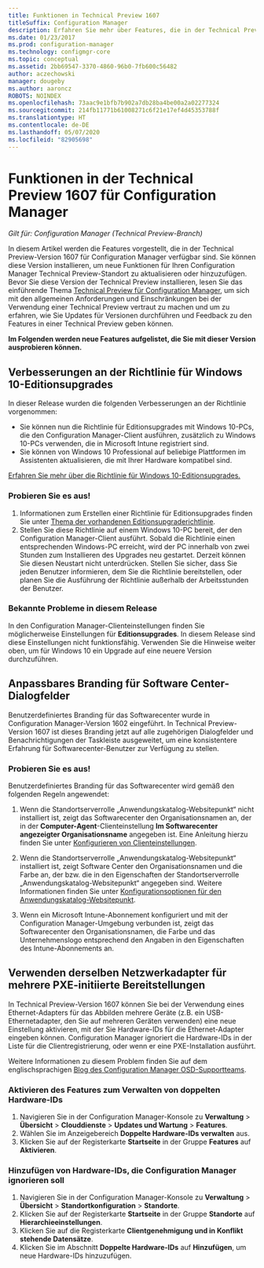 ```yaml
---
title: Funktionen in Technical Preview 1607
titleSuffix: Configuration Manager
description: Erfahren Sie mehr über Features, die in der Technical Preview-Version 1607 für Configuration Manager zur Verfügung stehen.
ms.date: 01/23/2017
ms.prod: configuration-manager
ms.technology: configmgr-core
ms.topic: conceptual
ms.assetid: 2bb69547-3370-4860-96b0-7fb600c56482
author: aczechowski
manager: dougeby
ms.author: aaroncz
ROBOTS: NOINDEX
ms.openlocfilehash: 73aac9e1bfb7b902a7db28ba4be00a2a02277324
ms.sourcegitcommit: 214fb11771b61008271c6f21e17ef4d45353788f
ms.translationtype: HT
ms.contentlocale: de-DE
ms.lasthandoff: 05/07/2020
ms.locfileid: "82905698"
---
```

# <a name="capabilities-in-technical-preview-1607-for-configuration-manager"></a>Funktionen in der Technical Preview 1607 für Configuration Manager

*Gilt für: Configuration Manager (Technical Preview-Branch)*

In diesem Artikel werden die Features vorgestellt, die in der Technical Preview-Version 1607 für Configuration Manager verfügbar sind. Sie können diese Version installieren, um neue Funktionen für Ihren Configuration Manager Technical Preview-Standort zu aktualisieren oder hinzuzufügen.      Bevor Sie diese Version der Technical Preview installieren, lesen Sie das einführende Thema [Technical Preview für Configuration Manager](../../core/get-started/technical-preview.md), um sich mit den allgemeinen Anforderungen und Einschränkungen bei der Verwendung einer Technical Preview vertraut zu machen und um zu erfahren, wie Sie Updates für Versionen durchführen und Feedback zu den Features in einer Technical Preview geben können.    


**Im Folgenden werden neue Features aufgelistet, die Sie mit dieser Version ausprobieren können.**  

## <a name="improvements-to-the-windows-10-edition-upgrade-policy"></a><a name="dmp_edition"></a>Verbesserungen an der Richtlinie für Windows 10-Editionsupgrades

In dieser Release wurden die folgenden Verbesserungen an der Richtlinie vorgenommen:

* Sie können nun die Richtlinie für Editionsupgrades mit Windows 10-PCs, die den Configuration Manager-Client ausführen, zusätzlich zu Windows 10-PCs verwenden, die in Microsoft Intune registriert sind.
* Sie können von Windows 10 Professional auf beliebige Plattformen im Assistenten aktualisieren, die mit Ihrer Hardware kompatibel sind.

[Erfahren Sie mehr über die Richtlinie für Windows 10-Editionsupgrades.](../../compliance/deploy-use/upgrade-windows-version.md)

### <a name="try-it-out"></a>Probieren Sie es aus!

1. Informationen zum Erstellen einer Richtlinie für Editionsupgrades finden Sie unter [Thema der vorhandenen Editionsupgraderichtlinie](../../compliance/deploy-use/upgrade-windows-version.md).
2. Stellen Sie diese Richtlinie auf einem Windows 10-PC bereit, der den Configuration Manager-Client ausführt.
Sobald die Richtlinie einen entsprechenden Windows-PC erreicht, wird der PC innerhalb von zwei Stunden zum Installieren des Upgrades neu gestartet. Derzeit können Sie diesen Neustart nicht unterdrücken. Stellen Sie sicher, dass Sie jeden Benutzer informieren, dem Sie die Richtlinie bereitstellen, oder planen Sie die Ausführung der Richtlinie außerhalb der Arbeitsstunden der Benutzer.

### <a name="known-issue-with-this-release"></a>Bekannte Probleme in diesem Release
In den Configuration Manager-Clienteinstellungen finden Sie möglicherweise Einstellungen für **Editionsupgrades**. In diesem Release sind diese Einstellungen nicht funktionsfähig. Verwenden Sie die Hinweise weiter oben, um für Windows 10 ein Upgrade auf eine neuere Version durchzuführen.

## <a name="customizable-branding-for-software-center-dialogs"></a>Anpassbares Branding für Software Center-Dialogfelder

Benutzerdefiniertes Branding für das Softwarecenter wurde in Configuration Manager-Version 1602 eingeführt. In Technical Preview-Version 1607 ist dieses Branding jetzt auf alle zugehörigen Dialogfelder und Benachrichtigungen der Taskleiste ausgeweitet, um eine konsistentere Erfahrung für Softwarecenter-Benutzer zur Verfügung zu stellen.

### <a name="try-it-out"></a>Probieren Sie es aus!

Benutzerdefiniertes Branding für das Softwarecenter wird gemäß den folgenden Regeln angewendet:

1. Wenn die Standortserverrolle „Anwendungskatalog-Websitepunkt“ nicht installiert ist, zeigt das Softwarecenter den Organisationsnamen an, der in der **Computer-Agent**-Clienteinstellung **Im Softwarecenter angezeigter Organisationsname** angegeben ist. Eine Anleitung hierzu finden Sie unter [Konfigurieren von Clienteinstellungen](../../core/clients/deploy/configure-client-settings.md).

2. Wenn die Standortserverrolle „Anwendungskatalog-Websitepunkt“ installiert ist, zeigt Software Center den Organisationsnamen und die Farbe an, der bzw. die in den Eigenschaften der Standortserverrolle „Anwendungskatalog-Websitepunkt“ angegeben sind. Weitere Informationen finden Sie unter [Konfigurationsoptionen für den Anwendungskatalog-Websitepunkt](../../core/servers/deploy/configure/configuration-options-for-site-system-roles.md#BKMK_ApplicationCatalog_Website).

3. Wenn ein Microsoft Intune-Abonnement konfiguriert und mit der Configuration Manager-Umgebung verbunden ist, zeigt das Softwarecenter den Organisationsnamen, die Farbe und das Unternehmenslogo entsprechend den Angaben in den Eigenschaften des Intune-Abonnements an.

## <a name="use-the-same-network-adapter-for-multiple-pxe-initiated-deployments"></a>Verwenden derselben Netzwerkadapter für mehrere PXE-initiierte Bereitstellungen
In Technical Preview-Version 1607 können Sie bei der Verwendung eines Ethernet-Adapters für das Abbilden mehrere Geräte (z.B. ein USB-Ethernetadapter, den Sie auf mehreren Geräten verwenden) eine neue Einstellung aktivieren, mit der Sie Hardware-IDs für die Ethernet-Adapter eingeben können. Configuration Manager ignoriert die Hardware-IDs in der Liste für die Clientregistrierung, oder wenn er eine PXE-Installation ausführt.

Weitere Informationen zu diesem Problem finden Sie auf dem englischsprachigen [Blog des Configuration Manager OSD-Supportteams](https://techcommunity.microsoft.com/t5/configuration-manager-archive/reusing-the-same-nic-for-multiple-pxe-initiated-deployments-in/ba-p/273721).  

### <a name="enable-the-feature-to-manage-duplicate-hardware-identifiers"></a>Aktivieren des Features zum Verwalten von doppelten Hardware-IDs  
1. Navigieren Sie in der Configuration Manager-Konsole zu **Verwaltung** > **Übersicht** > **Clouddienste** > **Updates und Wartung** > **Features**.
2. Wählen Sie im Anzeigebereich **Doppelte Hardware-IDs verwalten** aus.
3. Klicken Sie auf der Registerkarte **Startseite** in der Gruppe **Features** auf **Aktivieren**.

### <a name="add-hardware-identifiers-for-configuration-manager-to-ignore"></a>Hinzufügen von Hardware-IDs, die Configuration Manager ignorieren soll  
1. Navigieren Sie in der Configuration Manager-Konsole zu **Verwaltung** > **Übersicht** > **Standortkonfiguration** > **Standorte**.
2. Klicken Sie auf der Registerkarte **Startseite** in der Gruppe **Standorte** auf **Hierarchieeinstellungen**.
3. Klicken Sie auf die Registerkarte **Clientgenehmigung und in Konflikt stehende Datensätze**.
4. Klicken Sie im Abschnitt **Doppelte Hardware-IDs** auf **Hinzufügen**, um neue Hardware-IDs hinzuzufügen.
